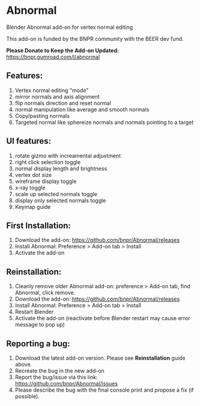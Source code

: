 # Abnormal
Blender Abnormal add-on for vertex normal editing

This add-on is funded by the BNPR community with the BEER dev fund.

**Please Donate to Keep the Add-on Updated:** https://bnpr.gumroad.com/l/abnormal

## Features:
1. Vertex normal editing "mode"
2. mirror normals and axis alignment
3. flip normals direction and reset normal
4. normal manipulation like average and smooth normals
5. Copy/pasting normals
6. Targeted normal like sphereize normals and normals pointing to a target

## UI features:
1. rotate gizmo with increamental adjustment
2. right click selection toggle
3. normal display length and brightness
4. vertex dot size
5. wireframe display toggle
6. x-ray toggle
7. scale up selected normals toggle
8. display only selected normals toggle
9. Keymap guide

## First Installation:
1. Download the add-on: https://github.com/bnpr/Abnormal/releases
2. Install Abnormal: Preference > Add-on tab > Install
3. Activate the add-on

## Reinstallation:
1. Cleanly remove older Abnormal add-on: preference > Add-on tab, find Abnormal, click remove.
2. Download the add-on: https://github.com/bnpr/Abnormal/releases
3. Install Abnormal: Preference > Add-on tab > Install
4. Restart Blender
5. Activate the add-on (reactivate before Blender restart may cause error message to pop up)

## Reporting a bug:
1. Download the latest add-on version. Please see **Reinstallation** guide above.
2. Recreate the bug in the new add-on
3. Report the bug/issue via this link: https://github.com/bnpr/Abnormal/issues
4. Please describe the bug with the final console print and propose a fix (if possible).


